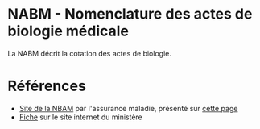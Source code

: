 # NABM - Nomenclature des actes de biologie médicale
<!-- SPDX-License-Identifier: MPL-2.0 -->

La NABM décrit la cotation des actes de biologie.

# Références

- [Site de la NBAM](http://www.codage.ext.cnamts.fr/codif/nabm/index_presentation.php) par l'assurance maladie, présenté sur [cette page](https://www.ameli.fr/medecin/exercice-liberal/remuneration/nomenclatures-codage/codage-actes-biologiques-nabm)
- [Fiche](https://solidarites-sante.gouv.fr/professionnels/gerer-un-etablissement-de-sante-medico-social/financement/financement-des-etablissements-de-sante-10795/financement-des-etablissements-de-sante-glossaire/article/nomenclature-des-actes-de-biologie-medicale-nabm) sur le site internet du ministère
